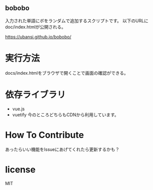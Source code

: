 bobobo
--
入力された単語にボをランダムで追加するスクリプトです。
以下のURLにdoc/index.htmlが公開される。

https://ubansi.github.io/bobobo/

# 実行方法
docs/index.htmlをブラウザで開くことで画面の確認ができる。


# 依存ライブラリ
* vue.js
* vuetify
今のところどちらもCDNから利用しています。

# How To Contribute
あったらいい機能をIssueにあげてくれたら更新するかも？

# license
MIT